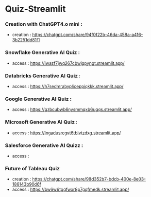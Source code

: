 # Quiz-Streamlit

### Creation with ChatGPT4.o mini : 
- creation : https://chatgpt.com/share/94f0f22b-46da-458a-a416-3b2251dd81f1

### Snowflake Generative AI Quiz : 
- access : https://iwazf7jwq267cbwjqpyngt.streamlit.app/

### Databricks Generative AI Quiz : 
- access : https://h7sedmrabypliceppiqkkk.streamlit.app/

### Google Generative AI Quiz : 
- access : https://gzbcubwb6nysmmqxb6ugqs.streamlit.app/

### Microsoft Generative AI Quiz : 
- access : https://lngadusrcgvt6tblvtzdxg.streamlit.app/

### Salesforce Generative AI Quizz : 
- access : 

### Future of Tableau Quiz 
- creation : https://chatgpt.com/share/98d352b7-bdcb-400e-8e03-186143b90d6f
- access : https://bw6w6tgqfwxr8p7gqfmedk.streamlit.app/
  
